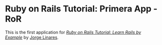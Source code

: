 # Ruby on Rails Tutorial: Primera App - RoR

This is the first application for
[*Ruby on Rails Tutorial: Learn Rails by Example*](http://railstutorial.org/)
by [Jorge Linares](http://jcarlm005.com/).